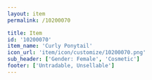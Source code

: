 ```yaml
---
layout: item
permalink: /10200070

title: Item
id: '10200070'
item_name: 'Curly Ponytail'
icon_url: 'item/icon/customize/10200070.png'
sub_header: ['Gender: Female', 'Cosmetic']
footer: ['Untradable, Unsellable']
---
```

